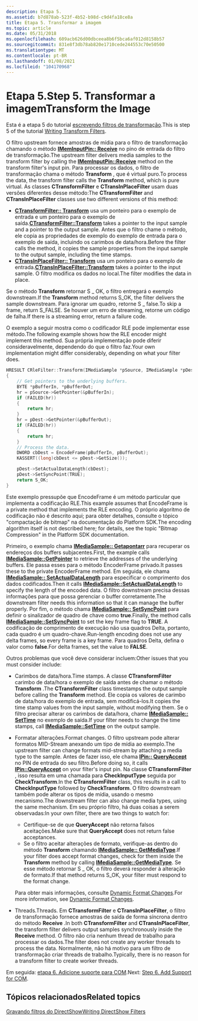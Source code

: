 ```yaml
---
description: Etapa 5.
ms.assetid: b7d878ab-523f-4b52-b98d-c9d4fa18ce8a
title: Etapa 5. Transformar a imagem
ms.topic: article
ms.date: 05/31/2018
ms.openlocfilehash: 609acb626d00dbceea8b6f5bca6af012d8158b57
ms.sourcegitcommit: 831e8f3db78ab820e1710cede244553c70e50500
ms.translationtype: MT
ms.contentlocale: pt-BR
ms.lasthandoff: 01/08/2021
ms.locfileid: "104170968"
---
```

# <a name="step-5-transform-the-image"></a><span data-ttu-id="12336-104">Etapa 5.</span><span class="sxs-lookup"><span data-stu-id="12336-104">Step 5.</span></span> <span data-ttu-id="12336-105">Transformar a imagem</span><span class="sxs-lookup"><span data-stu-id="12336-105">Transform the Image</span></span>

<span data-ttu-id="12336-106">Esta é a etapa 5 do tutorial [escrevendo filtros de transformação](writing-transform-filters.md).</span><span class="sxs-lookup"><span data-stu-id="12336-106">This is step 5 of the tutorial [Writing Transform Filters](writing-transform-filters.md).</span></span>

<span data-ttu-id="12336-107">O filtro upstream fornece amostras de mídia para o filtro de transformação chamando o método [**IMemInputPin:: Receive**](/windows/desktop/api/Strmif/nf-strmif-imeminputpin-receive) no pino de entrada do filtro de transformação.</span><span class="sxs-lookup"><span data-stu-id="12336-107">The upstream filter delivers media samples to the transform filter by calling the [**IMemInputPin::Receive**](/windows/desktop/api/Strmif/nf-strmif-imeminputpin-receive) method on the transform filter's input pin.</span></span> <span data-ttu-id="12336-108">Para processar os dados, o filtro de transformação chama o método **Transform** , que é virtual puro.</span><span class="sxs-lookup"><span data-stu-id="12336-108">To process the data, the transform filter calls the **Transform** method, which is pure virtual.</span></span> <span data-ttu-id="12336-109">As classes **CTransformFilter** e **CTransInPlaceFilter** usam duas versões diferentes desse método:</span><span class="sxs-lookup"><span data-stu-id="12336-109">The **CTransformFilter** and **CTransInPlaceFilter** classes use two different versions of this method:</span></span>

-   <span data-ttu-id="12336-110">[**CTransformFilter:: Transform**](ctransformfilter-transform.md) usa um ponteiro para o exemplo de entrada e um ponteiro para o exemplo de saída.</span><span class="sxs-lookup"><span data-stu-id="12336-110">[**CTransformFilter::Transform**](ctransformfilter-transform.md) takes a pointer to the input sample and a pointer to the output sample.</span></span> <span data-ttu-id="12336-111">Antes que o filtro chame o método, ele copia as propriedades de exemplo do exemplo de entrada para o exemplo de saída, incluindo os carimbos de data/hora.</span><span class="sxs-lookup"><span data-stu-id="12336-111">Before the filter calls the method, it copies the sample properties from the input sample to the output sample, including the time stamps.</span></span>
-   <span data-ttu-id="12336-112">[**CTransInPlaceFilter:: Transform**](ctransinplacefilter-transform.md) usa um ponteiro para o exemplo de entrada.</span><span class="sxs-lookup"><span data-stu-id="12336-112">[**CTransInPlaceFilter::Transform**](ctransinplacefilter-transform.md) takes a pointer to the input sample.</span></span> <span data-ttu-id="12336-113">O filtro modifica os dados no local.</span><span class="sxs-lookup"><span data-stu-id="12336-113">The filter modifies the data in place.</span></span>

<span data-ttu-id="12336-114">Se o método **Transform** retornar S \_ OK, o filtro entregará o exemplo downstream.</span><span class="sxs-lookup"><span data-stu-id="12336-114">If the **Transform** method returns S\_OK, the filter delivers the sample downstream.</span></span> <span data-ttu-id="12336-115">Para ignorar um quadro, retorne S \_ false.</span><span class="sxs-lookup"><span data-stu-id="12336-115">To skip a frame, return S\_FALSE.</span></span> <span data-ttu-id="12336-116">Se houver um erro de streaming, retorne um código de falha.</span><span class="sxs-lookup"><span data-stu-id="12336-116">If there is a streaming error, return a failure code.</span></span>

<span data-ttu-id="12336-117">O exemplo a seguir mostra como o codificador RLE pode implementar esse método.</span><span class="sxs-lookup"><span data-stu-id="12336-117">The following example shows how the RLE encoder might implement this method.</span></span> <span data-ttu-id="12336-118">Sua própria implementação pode diferir consideravelmente, dependendo do que o filtro faz.</span><span class="sxs-lookup"><span data-stu-id="12336-118">Your own implementation might differ considerably, depending on what your filter does.</span></span>


```C++
HRESULT CRleFilter::Transform(IMediaSample *pSource, IMediaSample *pDest)
{
    // Get pointers to the underlying buffers.
    BYTE *pBufferIn, *pBufferOut;
    hr = pSource->GetPointer(&pBufferIn);
    if (FAILED(hr))
    {
        return hr;
    }
    hr = pDest->GetPointer(&pBufferOut);
    if (FAILED(hr))
    {
        return hr;
    }
    // Process the data.
    DWORD cbDest = EncodeFrame(pBufferIn, pBufferOut);
    KASSERT((long)cbDest <= pDest->GetSize());

    pDest->SetActualDataLength(cbDest);
    pDest->SetSyncPoint(TRUE);
    return S_OK;
}
```



<span data-ttu-id="12336-119">Este exemplo pressupõe que EncodeFrame é um método particular que implementa a codificação RLE.</span><span class="sxs-lookup"><span data-stu-id="12336-119">This example assumes that EncodeFrame is a private method that implements the RLE encoding.</span></span> <span data-ttu-id="12336-120">O próprio algoritmo de codificação não é descrito aqui; para obter detalhes, consulte o tópico "compactação de bitmap" na documentação do Platform SDK.</span><span class="sxs-lookup"><span data-stu-id="12336-120">The encoding algorithm itself is not described here; for details, see the topic "Bitmap Compression" in the Platform SDK documentation.</span></span>

<span data-ttu-id="12336-121">Primeiro, o exemplo chama [**IMediaSample:: Getapontarr**](/windows/desktop/api/Strmif/nf-strmif-imediasample-getpointer) para recuperar os endereços dos buffers subjacentes.</span><span class="sxs-lookup"><span data-stu-id="12336-121">First, the example calls [**IMediaSample::GetPointer**](/windows/desktop/api/Strmif/nf-strmif-imediasample-getpointer) to retrieve the addresses of the underlying buffers.</span></span> <span data-ttu-id="12336-122">Ele passa esses para o método EncoderFrame privado.</span><span class="sxs-lookup"><span data-stu-id="12336-122">It passes these to the private EncoderFrame method.</span></span> <span data-ttu-id="12336-123">Em seguida, ele chama [**IMediaSample:: SetActualDataLength**](/windows/desktop/api/Strmif/nf-strmif-imediasample-setactualdatalength) para especificar o comprimento dos dados codificados.</span><span class="sxs-lookup"><span data-stu-id="12336-123">Then it calls [**IMediaSample::SetActualDataLength**](/windows/desktop/api/Strmif/nf-strmif-imediasample-setactualdatalength) to specify the length of the encoded data.</span></span> <span data-ttu-id="12336-124">O filtro downstream precisa dessas informações para que possa gerenciar o buffer corretamente.</span><span class="sxs-lookup"><span data-stu-id="12336-124">The downstream filter needs this information so that it can manage the buffer properly.</span></span> <span data-ttu-id="12336-125">Por fim, o método chama [**IMediaSample:: SetSyncPoint**](/windows/desktop/api/Strmif/nf-strmif-imediasample-setsyncpoint) para definir o sinalizador de quadro de chave como **true**.</span><span class="sxs-lookup"><span data-stu-id="12336-125">Finally, the method calls [**IMediaSample::SetSyncPoint**](/windows/desktop/api/Strmif/nf-strmif-imediasample-setsyncpoint) to set the key frame flag to **TRUE**.</span></span> <span data-ttu-id="12336-126">A codificação de comprimento de execução não usa quadros Delta, portanto, cada quadro é um quadro-chave.</span><span class="sxs-lookup"><span data-stu-id="12336-126">Run-length encoding does not use any delta frames, so every frame is a key frame.</span></span> <span data-ttu-id="12336-127">Para quadros Delta, defina o valor como **false**.</span><span class="sxs-lookup"><span data-stu-id="12336-127">For delta frames, set the value to **FALSE**.</span></span>

<span data-ttu-id="12336-128">Outros problemas que você deve considerar incluem:</span><span class="sxs-lookup"><span data-stu-id="12336-128">Other issues that you must consider include:</span></span>

-   <span data-ttu-id="12336-129">Carimbos de data/hora.</span><span class="sxs-lookup"><span data-stu-id="12336-129">Time stamps.</span></span> <span data-ttu-id="12336-130">A classe **CTransformFilter** carimbo de data/hora o exemplo de saída antes de chamar o método **Transform** .</span><span class="sxs-lookup"><span data-stu-id="12336-130">The **CTransformFilter** class timestamps the output sample before calling the **Transform** method.</span></span> <span data-ttu-id="12336-131">Ele copia os valores de carimbo de data/hora do exemplo de entrada, sem modificá-los.</span><span class="sxs-lookup"><span data-stu-id="12336-131">It copies the time stamp values from the input sample, without modifying them.</span></span> <span data-ttu-id="12336-132">Se o filtro precisar alterar os carimbos de data/hora, chame [**IMediaSample:: SetTime**](/windows/desktop/api/Strmif/nf-strmif-imediasample-settime) no exemplo de saída.</span><span class="sxs-lookup"><span data-stu-id="12336-132">If your filter needs to change the time stamps, call [**IMediaSample::SetTime**](/windows/desktop/api/Strmif/nf-strmif-imediasample-settime) on the output sample.</span></span>
-   <span data-ttu-id="12336-133">Formatar alterações.</span><span class="sxs-lookup"><span data-stu-id="12336-133">Format changes.</span></span> <span data-ttu-id="12336-134">O filtro upstream pode alterar formatos MID-Stream anexando um tipo de mídia ao exemplo.</span><span class="sxs-lookup"><span data-stu-id="12336-134">The upstream filter can change formats mid-stream by attaching a media type to the sample.</span></span> <span data-ttu-id="12336-135">Antes de fazer isso, ele chama [**IPin:: QueryAccept**](/windows/desktop/api/Strmif/nf-strmif-ipin-queryaccept) no PIN de entrada do seu filtro.</span><span class="sxs-lookup"><span data-stu-id="12336-135">Before doing so, it calls [**IPin::QueryAccept**](/windows/desktop/api/Strmif/nf-strmif-ipin-queryaccept) on your filter's input pin.</span></span> <span data-ttu-id="12336-136">Na classe **CTransformFilter** , isso resulta em uma chamada para **CheckInputType** seguida por **CheckTransform**.</span><span class="sxs-lookup"><span data-stu-id="12336-136">In the **CTransformFilter** class, this results in a call to **CheckInputType** followed by **CheckTransform**.</span></span> <span data-ttu-id="12336-137">O filtro downstream também pode alterar os tipos de mídia, usando o mesmo mecanismo.</span><span class="sxs-lookup"><span data-stu-id="12336-137">The downstream filter can also change media types, using the same mechanism.</span></span> <span data-ttu-id="12336-138">Em seu próprio filtro, há duas coisas a serem observadas:</span><span class="sxs-lookup"><span data-stu-id="12336-138">In your own filter, there are two things to watch for:</span></span>

    -   <span data-ttu-id="12336-139">Certifique-se de que **QueryAccept** não retorna falsos aceitações.</span><span class="sxs-lookup"><span data-stu-id="12336-139">Make sure that **QueryAccept** does not return false acceptances.</span></span>
    -   <span data-ttu-id="12336-140">Se o filtro aceitar alterações de formato, verifique-as dentro do método **Transform** chamando [**IMediaSample:: GetMediaType**](/windows/desktop/api/Strmif/nf-strmif-imediasample-getmediatype).</span><span class="sxs-lookup"><span data-stu-id="12336-140">If your filter does accept format changes, check for them inside the **Transform** method by calling [**IMediaSample::GetMediaType**](/windows/desktop/api/Strmif/nf-strmif-imediasample-getmediatype).</span></span> <span data-ttu-id="12336-141">Se esse método retornar S \_ OK, o filtro deverá responder à alteração de formato.</span><span class="sxs-lookup"><span data-stu-id="12336-141">If that method returns S\_OK, your filter must respond to the format change.</span></span>

    <span data-ttu-id="12336-142">Para obter mais informações, consulte [Dynamic Format Changes](dynamic-format-changes.md).</span><span class="sxs-lookup"><span data-stu-id="12336-142">For more information, see [Dynamic Format Changes](dynamic-format-changes.md).</span></span>

-   <span data-ttu-id="12336-143">Threads.</span><span class="sxs-lookup"><span data-stu-id="12336-143">Threads.</span></span> <span data-ttu-id="12336-144">Em **CTransformFilter** e **CTransInPlaceFilter**, o filtro de transformação fornece amostras de saída de forma síncrona dentro do método **Receive** .</span><span class="sxs-lookup"><span data-stu-id="12336-144">In both **CTransformFilter** and **CTransInPlaceFilter**, the transform filter delivers output samples synchronously inside the **Receive** method.</span></span> <span data-ttu-id="12336-145">O filtro não cria nenhum thread de trabalho para processar os dados.</span><span class="sxs-lookup"><span data-stu-id="12336-145">The filter does not create any worker threads to process the data.</span></span> <span data-ttu-id="12336-146">Normalmente, não há motivo para um filtro de transformação criar threads de trabalho.</span><span class="sxs-lookup"><span data-stu-id="12336-146">Typically, there is no reason for a transform filter to create worker threads.</span></span>

<span data-ttu-id="12336-147">Em seguida: [etapa 6. Adicione suporte para COM](step-6--add-support-for-com.md).</span><span class="sxs-lookup"><span data-stu-id="12336-147">Next: [Step 6. Add Support for COM](step-6--add-support-for-com.md).</span></span>

## <a name="related-topics"></a><span data-ttu-id="12336-148">Tópicos relacionados</span><span class="sxs-lookup"><span data-stu-id="12336-148">Related topics</span></span>

<dl> <dt>

[<span data-ttu-id="12336-149">Gravando filtros do DirectShow</span><span class="sxs-lookup"><span data-stu-id="12336-149">Writing DirectShow Filters</span></span>](writing-directshow-filters.md)
</dt> </dl>

 

 



